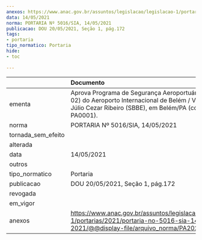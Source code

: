 ```yaml
---
anexos: https://www.anac.gov.br/assuntos/legislacao/legislacao-1/portarias/2021/portaria-no-5016-sia-14-05-2021/@@display-file/arquivo_norma/PA2021-5016.pdf
data: 14/05/2021
norma: PORTARIA Nº 5016/SIA, 14/05/2021
publicacao: DOU 20/05/2021, Seção 1, pág.172
tags:
- portaria
tipo_normatico: Portaria
hide: 
- toc 
 
---
```


|                    | Documento                                                                                                                                                                  |
|:-------------------|:---------------------------------------------------------------------------------------------------------------------------------------------------------------------------|
| ementa             | Aprova Programa de Segurança Aeroportuária (Revisão 02) do Aeroporto Internacional de Belém / Val de Cans / Júlio Cezar Ribeiro (SBBE), em Belém/PA (código CIAD: PA0001). |
| norma              | PORTARIA Nº 5016/SIA, 14/05/2021                                                                                                                                           |
| tornada_sem_efeito |                                                                                                                                                                            |
| alterada           |                                                                                                                                                                            |
| data               | 14/05/2021                                                                                                                                                                 |
| outros             |                                                                                                                                                                            |
| tipo_normatico     | Portaria                                                                                                                                                                   |
| publicacao         | DOU 20/05/2021, Seção 1, pág.172                                                                                                                                           |
| revogada           |                                                                                                                                                                            |
| em_vigor           |                                                                                                                                                                            |
| anexos             | https://www.anac.gov.br/assuntos/legislacao/legislacao-1/portarias/2021/portaria-no-5016-sia-14-05-2021/@@display-file/arquivo_norma/PA2021-5016.pdf                       |